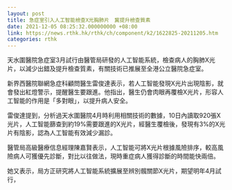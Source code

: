 ```yaml
---
layout: post
title: 急症室引入人工智能檢查X光胸肺片　冀提升檢查質素
date: 2021-12-05 08:25:32.000000000 +08:00
link: https://news.rthk.hk/rthk/ch/component/k2/1622825-20211205.htm
categories: rthk
---
```


天水圍醫院急症室3月試行由醫管局研發的人工智能系統，檢查病人的胸肺X光片，以減少出錯及提升檢查質素，有關技術已推展至全港公立醫院急症室。

新界西醫院聯網急症科顧問醫生雷俊達表示，若人工智能發現X光片出現陰影，就會發出紅燈警示，提醒醫生要跟進。他指出，醫生仍會肉眼再覆檢X光片，形容人工智能的作用是「多對眼」，以提升病人安全。

雷俊達提到，分析過天水圍醫院4月時利用相關技術的數據，10日內讀取920張X光片，人工智能篩查到約19%需要跟進的X光片，經醫生覆檢後，發現有3%的X光片有陰影，認為人工智能有效減少漏診。

醫管局高級醫療信息經理陳嘉賢表示，人工智能可將X光片根據風險排序，較高風險病人可獲優先診斷，對比以往做法，現時重症病人獲得診斷的時間能快兩倍。

她又表示，局方正研究將人工智能系統擴展至辨別髖關節X光片，期望明年4月試行，
